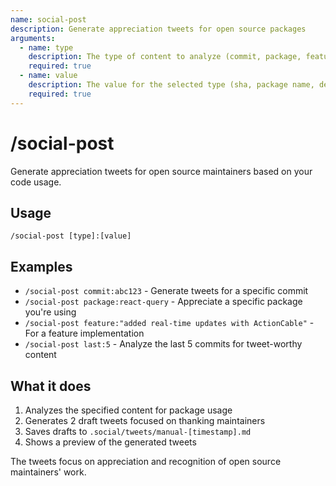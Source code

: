 ```yaml
---
name: social-post
description: Generate appreciation tweets for open source packages
arguments:
  - name: type
    description: The type of content to analyze (commit, package, feature, last)
    required: true
  - name: value
    description: The value for the selected type (sha, package name, description, or number)
    required: true
---
```


# /social-post

Generate appreciation tweets for open source maintainers based on your code usage.

## Usage

`/social-post [type]:[value]`

## Examples

- `/social-post commit:abc123` - Generate tweets for a specific commit
- `/social-post package:react-query` - Appreciate a specific package you're using
- `/social-post feature:"added real-time updates with ActionCable"` - For a feature implementation
- `/social-post last:5` - Analyze the last 5 commits for tweet-worthy content

## What it does

1. Analyzes the specified content for package usage
2. Generates 2 draft tweets focused on thanking maintainers
3. Saves drafts to `.social/tweets/manual-[timestamp].md`
4. Shows a preview of the generated tweets

The tweets focus on appreciation and recognition of open source maintainers' work.